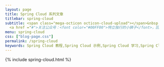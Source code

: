 ```yaml
---
layout: page
title: Spring Cloud 系列文章
titlebar: spring-cloud
subtitle: <span class="mega-octicon octicon-cloud-upload"></span>&nbsp;&nbsp;
  <a href ="#">关注公众号：<font color="#00FF00">特立独行的小狮子</font>，回复"springcloud"进群交流。</a>
menu: spring-cloud
css: ["blog-page.css"]
permalink: /spring-cloud
keywords: Spring Cloud 教程,Spring Cloud 示例,Spring Cloud 学习,Spring Cloud 资源,Spring Cloud
---
```


{% include spring-cloud.html %}
